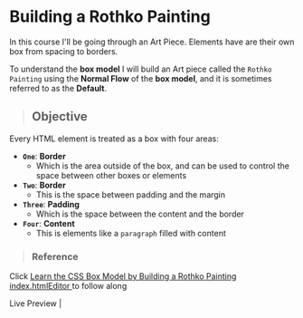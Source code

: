 # Building a Rothko Painting

In this course I'll be going through an Art Piece. Elements have are their own box from spacing to borders. 

To understand the **box model** I will build an Art piece called the `Rothko Painting` using the **Normal Flow** of the **box model**, and it is sometimes referred to as the **Default**.

> ## Objective
Every HTML element is treated as a box with four areas:
- **`One`**: **Border** 
    - Which is the area outside of the box, and can be used to control the space between other boxes or elements
- **`Two`**: **Border** 
    - This is the space between padding and the margin
- **`Three`**: **Padding**
    - Which is the space between the content and the border
- **`Four`**: **Content**
    - This is elements like a `paragraph` filled with content

> ### Reference
Click [Learn the CSS Box Model by Building a Rothko Painting
index.htmlEditor
](https://www.freecodecamp.org/learn/2022/responsive-web-design/learn-the-css-box-model-by-building-a-rothko-painting/step-1) to follow along

Live Preview | []()